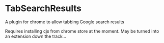 # TabSearchResults
A plugin for chrome to allow tabbing Google search results

Requires installing cjs from chrome store at the moment.  May be turned into an extension down the track...
